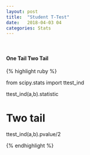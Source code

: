 ```yaml
---
layout: post
title:  "Student T-Test"
date:   2018-04-03 04
categories: Stats
---
```

<br />
<h4>One Tail Two Tail</h4>

{% highlight ruby %}

from scipy.stats import ttest_ind

ttest_ind(a,b).statistic

# Two tail
ttest_ind(a,b).pvalue/2

{% endhighlight %}
